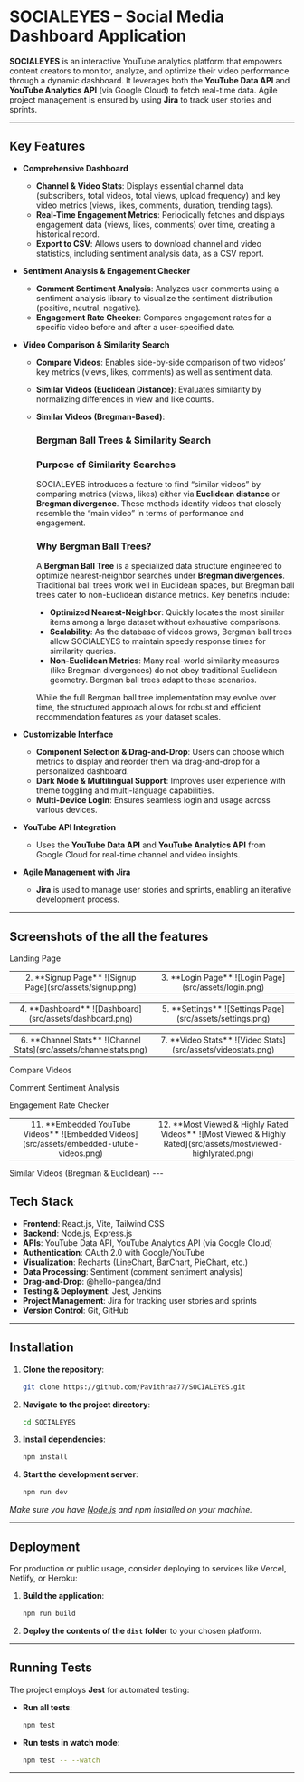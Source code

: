 # SOCIALEYES – Social Media Dashboard Application

**SOCIALEYES** is an interactive YouTube analytics platform that empowers content creators to monitor, analyze, and optimize their video performance through a dynamic dashboard. It leverages both the **YouTube Data API** and **YouTube Analytics API** (via Google Cloud) to fetch real-time data. Agile project management is ensured by using **Jira** to track user stories and sprints.

---

## Key Features

- **Comprehensive Dashboard**  
  - **Channel & Video Stats**: Displays essential channel data (subscribers, total videos, total views, upload frequency) and key video metrics (views, likes, comments, duration, trending tags).  
  - **Real-Time Engagement Metrics**: Periodically fetches and displays engagement data (views, likes, comments) over time, creating a historical record.  
  - **Export to CSV**: Allows users to download channel and video statistics, including sentiment analysis data, as a CSV report.

- **Sentiment Analysis & Engagement Checker**  
  - **Comment Sentiment Analysis**: Analyzes user comments using a sentiment analysis library to visualize the sentiment distribution (positive, neutral, negative).  
  - **Engagement Rate Checker**: Compares engagement rates for a specific video before and after a user-specified date.

- **Video Comparison & Similarity Search**  
  - **Compare Videos**: Enables side-by-side comparison of two videos’ key metrics (views, likes, comments) as well as sentiment data.  
  - **Similar Videos (Euclidean Distance)**: Evaluates similarity by normalizing differences in view and like counts.  
  - **Similar Videos (Bregman-Based)**:
    ### Bergman Ball Trees & Similarity Search

    ### Purpose of Similarity Searches
    
    SOCIALEYES introduces a feature to find “similar videos” by comparing metrics (views, likes) either via **Euclidean distance** or **Bregman divergence**. These methods identify videos that closely resemble the “main video” in terms of performance and engagement.
    
    ### Why Bergman Ball Trees?
    
    A **Bergman Ball Tree** is a specialized data structure engineered to optimize nearest-neighbor searches under **Bregman divergences**. Traditional ball trees work well in Euclidean spaces, but Bregman ball trees cater to non-Euclidean distance metrics. Key benefits include:
    
    - **Optimized Nearest-Neighbor**: Quickly locates the most similar items among a large dataset without exhaustive comparisons.  
    - **Scalability**: As the database of videos grows, Bergman ball trees allow SOCIALEYES to maintain speedy response times for similarity queries.  
    - **Non-Euclidean Metrics**: Many real-world similarity measures (like Bregman divergences) do not obey traditional Euclidean geometry. Bergman ball trees adapt to these scenarios.
    
    While the full Bergman ball tree implementation may evolve over time, the structured approach allows for robust and efficient recommendation features as your dataset scales.
    
- **Customizable Interface**  
  - **Component Selection & Drag-and-Drop**: Users can choose which metrics to display and reorder them via drag-and-drop for a personalized dashboard.  
  - **Dark Mode & Multilingual Support**: Improves user experience with theme toggling and multi-language capabilities.  
  - **Multi-Device Login**: Ensures seamless login and usage across various devices.

- **YouTube API Integration**  
  - Uses the **YouTube Data API** and **YouTube Analytics API** from Google Cloud for real-time channel and video insights.

- **Agile Management with Jira**  
  - **Jira** is used to manage user stories and sprints, enabling an iterative development process.

---

## Screenshots of the all the features

Landing Page

<table width="100%"> <tr> <td width="50%" align="center"> 2. **Signup Page** ![Signup Page](src/assets/signup.png) </td> <td width="50%" align="center"> 3. **Login Page** ![Login Page](src/assets/login.png) </td> </tr> </table> <table width="100%"> <tr> <td width="50%" align="center"> 4. **Dashboard** ![Dashboard](src/assets/dashboard.png) </td> <td width="50%" align="center"> 5. **Settings** ![Settings Page](src/assets/settings.png) </td> </tr> </table> <table width="100%"> <tr> <td width="50%" align="center"> 6. **Channel Stats** ![Channel Stats](src/assets/channelstats.png) </td> <td width="50%" align="center"> 7. **Video Stats** ![Video Stats](src/assets/videostats.png) </td> </tr> </table>
Compare Videos

Comment Sentiment Analysis

Engagement Rate Checker

<table width="100%"> <tr> <td width="50%" align="center"> 11. **Embedded YouTube Videos** ![Embedded Videos](src/assets/embedded-utube-videos.png) </td> <td width="50%" align="center"> 12. **Most Viewed & Highly Rated Videos** ![Most Viewed & Highly Rated](src/assets/mostviewed-highlyrated.png) </td> </tr> </table>
Similar Videos (Bregman & Euclidean)
---

## Tech Stack

- **Frontend**: React.js, Vite, Tailwind CSS  
- **Backend**: Node.js, Express.js  
- **APIs**: YouTube Data API, YouTube Analytics API (via Google Cloud)  
- **Authentication**: OAuth 2.0 with Google/YouTube  
- **Visualization**: Recharts (LineChart, BarChart, PieChart, etc.)  
- **Data Processing**: Sentiment (comment sentiment analysis)  
- **Drag-and-Drop**: @hello-pangea/dnd  
- **Testing & Deployment**: Jest, Jenkins  
- **Project Management**: Jira for tracking user stories and sprints  
- **Version Control**: Git, GitHub  

---

## Installation

1. **Clone the repository**:
   ```bash
   git clone https://github.com/Pavithraa77/SOCIALEYES.git
   ```
2. **Navigate to the project directory**:
   ```bash
   cd SOCIALEYES
   ```
3. **Install dependencies**:
   ```bash
   npm install
   ```
4. **Start the development server**:
   ```bash
   npm run dev
   ```
*Make sure you have [Node.js](https://nodejs.org/) and npm installed on your machine.*

---

## Deployment

For production or public usage, consider deploying to services like Vercel, Netlify, or Heroku:

1. **Build the application**:
   ```bash
   npm run build
   ```
2. **Deploy the contents of the `dist` folder** to your chosen platform.


---

## Running Tests

The project employs **Jest** for automated testing:

- **Run all tests**:
  ```bash
  npm test
  ```
- **Run tests in watch mode**:
  ```bash
  npm test -- --watch
  ```
---

